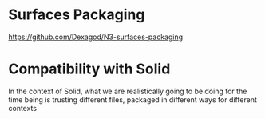 # Surfaces Packaging








https://github.com/Dexagod/N3-surfaces-packaging

# Compatibility with Solid

In the context of Solid, what we are realistically going to be doing for the time being is trusting different files,
packaged in different ways for different contexts